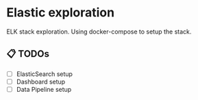 # Elastic exploration
ELK stack exploration. Using docker-compose to setup the stack.

[//]: # (```python)

[//]: # (# some python code for reference..)

[//]: # (class YouGoPydantic&#40;BaseModel&#41;:)

[//]: # (    you: str)

[//]: # (    go: str)

[//]: # (```)

[//]: # ()
[//]: # (## 🧰 Features)

[//]: # (- Feature 1)

[//]: # (- Feature 2)

[//]: # (  - Subfeature 1)

[//]: # (  - Subfeature 2)

[//]: # (- Feature 3)

[//]: # ()
[//]: # (## 💻 Usage)

[//]: # (1. Clone this repository to your local machine.)

[//]: # (2. Install the required dependencies using the following command:)

[//]: # (    ```shell)

[//]: # (    pip install -r requirements.txt)

[//]: # (    ```)

## 📋 TODOs
- [ ] ElasticSearch setup
- [ ] Dashboard setup
- [ ] Data Pipeline setup
